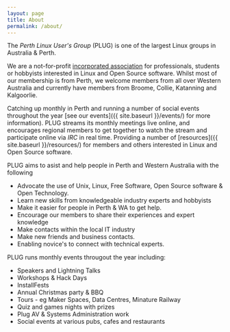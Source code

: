 ```yaml
---
layout: page
title: About
permalink: /about/
---
```


The _Perth Linux User's Group_ (PLUG) is one of the largest Linux groups in Australia & Perth.

We are a not-for-profit [incorporated association](http://www.search.asic.gov.au/cgi-bin/gns030c?state_number=A1007186U&juris=6&hdtext=WA&srchsrc=1) for professionals, students or hobbyists interested in Linux and Open Source software. Whilst most of our membership is from Perth, we welcome members from all over Western Australia and currently have members from Broome, Collie, Katanning and Kalgoorlie.

Catching up monthly in Perth and running a number of social events throughout the year [see our events]({{ site.baseurl }}/events/) for more information).
PLUG streams its monthly meetings live online, and encourages regional members to get together to watch the stream and participate online via _IRC_ in real time.
Providing a number of [resources]({{ site.baseurl }}/resources/) for members and others interested in Linux and Open Source software.

PLUG aims to asist and help people in Perth and Western Australia with the following
*   Advocate the use of Unix, Linux, Free Software, Open Source software & Open Technology.
*   Learn new skills from knowledgeable industry experts and hobbyists
*   Make it easier for people in Perth & WA to get help.
*   Encourage our members to share their experiences and expert knowledge
*   Make contacts within the local IT industry
*   Make new friends and business contacts.
*   Enabling novice's to connect with technical experts.

PLUG runs monthly events througout the year including:
*   Speakers and Lightning Talks
*   Workshops & Hack Days
*   InstallFests
*   Annual Christmas party & BBQ
*   Tours - eg Maker Spaces, Data Centres, Minature Railway
*   Quiz and games nights with prizes
*   Plug AV & Systems Administration work
*   Social events at various pubs, cafes and restaurants
